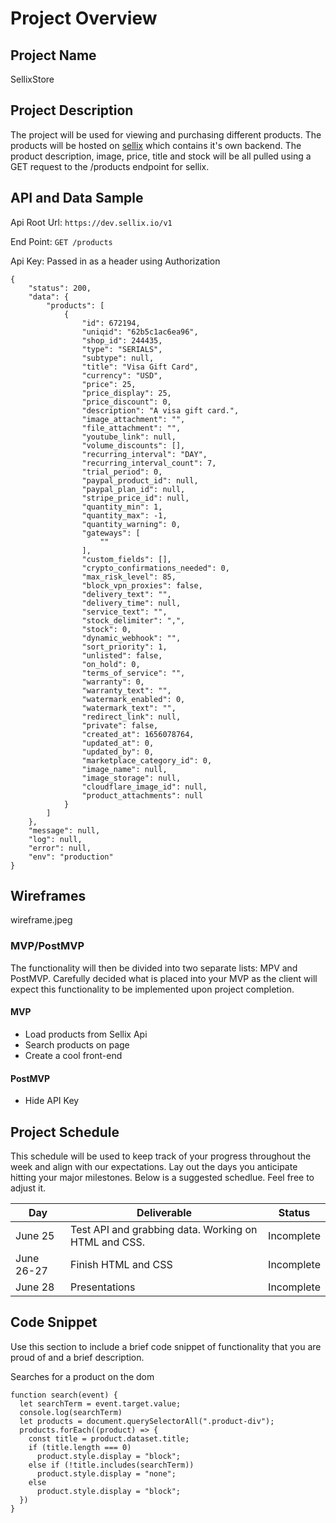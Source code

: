 # Project Overview

## Project Name

SellixStore

## Project Description

The project will be used for viewing and purchasing different products. The products will be hosted on [sellix](https://sellix.io/) which contains it's own backend. The product description, image, price, title and stock will be all pulled using a GET request to the /products endpoint for sellix.

## API and Data Sample

Api Root Url: `https://dev.sellix.io/v1`

End Point: `GET /products`

Api Key: Passed in as a header using Authorization
```
{
    "status": 200,
    "data": {
        "products": [
            {
                "id": 672194,
                "uniqid": "62b5c1ac6ea96",
                "shop_id": 244435,
                "type": "SERIALS",
                "subtype": null,
                "title": "Visa Gift Card",
                "currency": "USD",
                "price": 25,
                "price_display": 25,
                "price_discount": 0,
                "description": "A visa gift card.",
                "image_attachment": "",
                "file_attachment": "",
                "youtube_link": null,
                "volume_discounts": [],
                "recurring_interval": "DAY",
                "recurring_interval_count": 7,
                "trial_period": 0,
                "paypal_product_id": null,
                "paypal_plan_id": null,
                "stripe_price_id": null,
                "quantity_min": 1,
                "quantity_max": -1,
                "quantity_warning": 0,
                "gateways": [
                    ""
                ],
                "custom_fields": [],
                "crypto_confirmations_needed": 0,
                "max_risk_level": 85,
                "block_vpn_proxies": false,
                "delivery_text": "",
                "delivery_time": null,
                "service_text": "",
                "stock_delimiter": ",",
                "stock": 0,
                "dynamic_webhook": "",
                "sort_priority": 1,
                "unlisted": false,
                "on_hold": 0,
                "terms_of_service": "",
                "warranty": 0,
                "warranty_text": "",
                "watermark_enabled": 0,
                "watermark_text": "",
                "redirect_link": null,
                "private": false,
                "created_at": 1656078764,
                "updated_at": 0,
                "updated_by": 0,
                "marketplace_category_id": 0,
                "image_name": null,
                "image_storage": null,
                "cloudflare_image_id": null,
                "product_attachments": null
            }
        ]
    },
    "message": null,
    "log": null,
    "error": null,
    "env": "production"
}
```

## Wireframes

wireframe.jpeg

### MVP/PostMVP

The functionality will then be divided into two separate lists: MPV and PostMVP.  Carefully decided what is placed into your MVP as the client will expect this functionality to be implemented upon project completion.  

#### MVP 
- Load products from Sellix Api
- Search products on page
- Create a cool front-end

#### PostMVP  
- Hide API Key

## Project Schedule

This schedule will be used to keep track of your progress throughout the week and align with our expectations. Lay out the days you anticipate hitting your major milestones. Below is a suggested schedlue. Feel free to adjust it.

|  Day | Deliverable | Status
|---|---| ---|
|June 25| Test API and grabbing data. Working on HTML and CSS. | Incomplete
|June 26-27| Finish HTML and CSS | Incomplete
|June 28| Presentations | Incomplete

## Code Snippet

Use this section to include a brief code snippet of functionality that you are proud of and a brief description.  

Searches for a product on the dom

```
function search(event) {
  let searchTerm = event.target.value;
  console.log(searchTerm)
  let products = document.querySelectorAll(".product-div");
  products.forEach((product) => {
    const title = product.dataset.title;
    if (title.length === 0)
      product.style.display = "block";
    else if (!title.includes(searchTerm))
      product.style.display = "none";
    else
      product.style.display = "block";
  })
}
```
